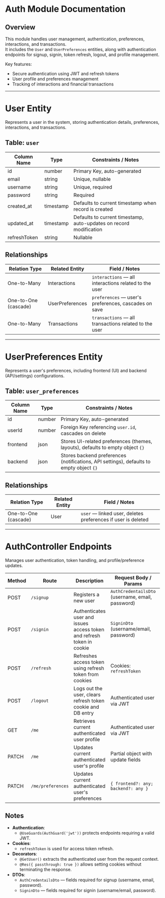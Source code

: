 # Auth Module Documentation

## Overview

This module handles user management, authentication, preferences, interactions, and transactions.  
It includes the `User` and `UserPreferences` entities, along with authentication endpoints for signup, signin, token refresh, logout, and profile management.

Key features:

- Secure authentication using JWT and refresh tokens
- User profile and preferences management
- Tracking of interactions and financial transactions

---

# User Entity

Represents a user in the system, storing authentication details, preferences, interactions, and transactions.

## Table: `user`

| Column Name  | Type      | Constraints / Notes                                                |
| ------------ | --------- | ------------------------------------------------------------------ |
| id           | number    | Primary Key, auto-generated                                        |
| email        | string    | Unique, nullable                                                   |
| username     | string    | Unique, required                                                   |
| password     | string    | Required                                                           |
| created_at   | timestamp | Defaults to current timestamp when record is created               |
| updated_at   | timestamp | Defaults to current timestamp, auto-updates on record modification |
| refreshToken | string    | Nullable                                                           |

## Relationships

| Relation Type        | Related Entity  | Field / Notes                                         |
| -------------------- | --------------- | ----------------------------------------------------- |
| One-to-Many          | Interactions    | `interactions` — all interactions related to the user |
| One-to-One (cascade) | UserPreferences | `preferences` — user's preferences, cascades on save  |
| One-to-Many          | Transactions    | `transactions` — all transactions related to the user |

---

# UserPreferences Entity

Represents a user's preferences, including frontend (UI) and backend (API/settings) configurations.

## Table: `user_preferences`

| Column Name | Type   | Constraints / Notes                                                                     |
| ----------- | ------ | --------------------------------------------------------------------------------------- |
| id          | number | Primary Key, auto-generated                                                             |
| userId      | number | Foreign Key referencing `user.id`, cascades on delete                                   |
| frontend    | json   | Stores UI-related preferences (themes, layouts), defaults to empty object `{}`          |
| backend     | json   | Stores backend preferences (notifications, API settings), defaults to empty object `{}` |

## Relationships

| Relation Type        | Related Entity | Field / Notes                                                |
| -------------------- | -------------- | ------------------------------------------------------------ |
| One-to-One (cascade) | User           | `user` — linked user, deletes preferences if user is deleted |

---

# AuthController Endpoints

Manages user authentication, token handling, and profile/preference updates.

| Method | Route             | Description                                                            | Request Body / Params                            | Response                                       |
| ------ | ----------------- | ---------------------------------------------------------------------- | ------------------------------------------------ | ---------------------------------------------- |
| POST   | `/signup`         | Registers a new user                                                   | `AuthCredentailsDto` (username, email, password) | `{ message: string }`                          |
| POST   | `/signin`         | Authenticates user and issues access token and refresh token in cookie | `SigninDto` (username/email, password)           | `{ user: Partial<User>, accessToken: string }` |
| POST   | `/refresh`        | Refreshes access token using refresh token from cookies                | Cookies: `refreshToken`                          | `{ accessToken: string }`                      |
| POST   | `/logout`         | Logs out the user, clears refresh token cookie and DB entry            | Authenticated user via JWT                       | `void`                                         |
| GET    | `/me`             | Retrieves current authenticated user profile                           | Authenticated user via JWT                       | User profile object                            |
| PATCH  | `/me`             | Updates current authenticated user's profile                           | Partial<User> object with update fields          | Updated user profile object                    |
| PATCH  | `/me/preferences` | Updates current authenticated user's preferences                       | `{ frontend?: any; backend?: any }`              | Updated preferences object                     |

## Notes

- **Authentication**:
  - `@UseGuards(AuthGuard('jwt'))` protects endpoints requiring a valid JWT.
- **Cookies**:
  - `refreshToken` is used for access token refresh.
- **Decorators**:
  - `@GetUser()` extracts the authenticated user from the request context.
  - `@Res({ passthrough: true })` allows setting cookies without terminating the response.
- **DTOs**:
  - `AuthCredentailsDto` — fields required for signup (username, email, password).
  - `SigninDto` — fields required for signin (username/email, password).
